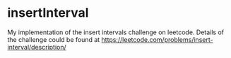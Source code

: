 # insertInterval
My implementation of the insert intervals challenge on leetcode. Details of the challenge could be found at https://leetcode.com/problems/insert-interval/description/
